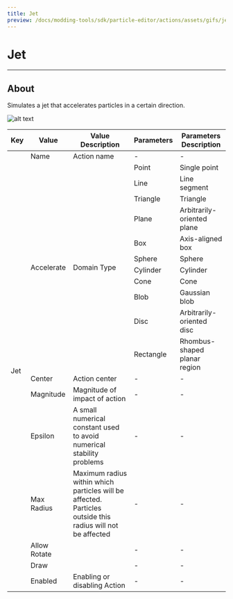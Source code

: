 ```yaml
---
title: Jet
preview: /docs/modding-tools/sdk/particle-editor/actions/assets/gifs/jet.gif
---
```


# Jet

___

## About

Simulates a jet that accelerates particles in a certain direction.

![alt text](assets/gifs/jet.gif)

<table><thead>
  <tr>
    <th>Key</th>
    <th>Value</th>
    <th>Value Description</th>
    <th>Parameters</th>
    <th>Parameters Description</th>
  </tr></thead>
<tbody>
  <tr>
    <td rowspan="19">Jet</td>
    <td>Name</td>
    <td>Action name</td>
    <td>-</td>
    <td>-</td>
  </tr>
  <tr>
    <td rowspan="11">Accelerate</td>
    <td rowspan="11">Domain Type</td>
    <td>Point</td>
    <td>Single point</td>
  </tr>
  <tr>
    <td>Line</td>
    <td>Line segment</td>
  </tr>
  <tr>
    <td>Triangle</td>
    <td>Triangle</td>
  </tr>
  <tr>
    <td>Plane</td>
    <td>Arbitrarily-oriented plane</td>
  </tr>
  <tr>
    <td>Box</td>
    <td>Axis-aligned box</td>
  </tr>
  <tr>
    <td>Sphere</td>
    <td>Sphere</td>
  </tr>
  <tr>
    <td>Cylinder</td>
    <td>Cylinder</td>
  </tr>
  <tr>
    <td>Cone</td>
    <td>Cone</td>
  </tr>
  <tr>
    <td>Blob</td>
    <td>Gaussian blob</td>
  </tr>
  <tr>
    <td>Disc</td>
    <td>Arbitrarily-oriented disc</td>
  </tr>
  <tr>
    <td>Rectangle</td>
    <td>Rhombus-shaped planar region</td>
  </tr>
  <tr>
    <td>Center</td>
    <td>Action center</td>
    <td>-</td>
    <td>-</td>
  </tr>
  <tr>
    <td>Magnitude</td>
    <td>Magnitude of impact of action</td>
    <td>-</td>
    <td>-</td>
  </tr>
  <tr>
    <td>Epsilon</td>
    <td>A small numerical constant used to avoid numerical stability problems</td>
    <td>-</td>
    <td>-</td>
  </tr>
  <tr>
    <td>Max Radius</td>
    <td>Maximum radius within which particles will be affected. Particles outside this radius will not be affected</td>
    <td>-</td>
    <td>-</td>
  </tr>
  <tr>
    <td>Allow Rotate</td>
    <td></td>
    <td>-</td>
    <td>-</td>
  </tr>
  <tr>
    <td>Draw</td>
    <td></td>
    <td>-</td>
    <td>-</td>
  </tr>
  <tr>
    <td>Enabled</td>
    <td>Enabling or disabling Action</td>
    <td>-</td>
    <td>-</td>
  </tr>
</tbody></table>
